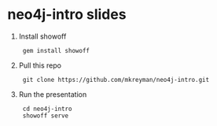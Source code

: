 # neo4j-intro slides

1. Install showoff

        gem install showoff

2. Pull this repo

        git clone https://github.com/mkreyman/neo4j-intro.git

3. Run the presentation

        cd neo4j-intro
        showoff serve
